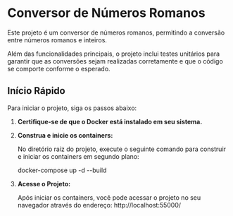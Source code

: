 # Conversor de Números Romanos

Este projeto é um conversor de números romanos, permitindo a conversão entre números romanos e inteiros. 

Além das funcionalidades principais, o projeto inclui testes unitários para garantir que as conversões sejam realizadas corretamente e que o código se comporte conforme o esperado.

## Início Rápido

Para iniciar o projeto, siga os passos abaixo:

1. **Certifique-se de que o Docker está instalado em seu sistema.**

2. **Construa e inicie os containers:**

   No diretório raiz do projeto, execute o seguinte comando para construir e iniciar os containers em segundo plano:
   
   docker-compose up -d --build
   
4. **Acesse o Projeto:**

   Após iniciar os containers, você pode acessar o projeto no seu navegador através do endereço: http://localhost:55000/
